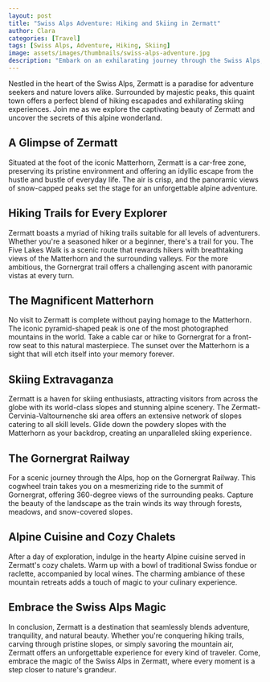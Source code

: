 ```yaml
---
layout: post
title: "Swiss Alps Adventure: Hiking and Skiing in Zermatt"
author: Clara
categories: [Travel]
tags: [Swiss Alps, Adventure, Hiking, Skiing]
image: assets/images/thumbnails/swiss-alps-adventure.jpg
description: "Embark on an exhilarating journey through the Swiss Alps, where the charming town of Zermatt awaits with its unparalleled blend of hiking trails and world-class skiing experiences."
---
```


Nestled in the heart of the Swiss Alps, Zermatt is a paradise for adventure seekers and nature lovers alike. Surrounded by majestic peaks, this quaint town offers a perfect blend of hiking escapades and exhilarating skiing experiences. Join me as we explore the captivating beauty of Zermatt and uncover the secrets of this alpine wonderland.

## A Glimpse of Zermatt

Situated at the foot of the iconic Matterhorn, Zermatt is a car-free zone, preserving its pristine environment and offering an idyllic escape from the hustle and bustle of everyday life. The air is crisp, and the panoramic views of snow-capped peaks set the stage for an unforgettable alpine adventure.

## Hiking Trails for Every Explorer

Zermatt boasts a myriad of hiking trails suitable for all levels of adventurers. Whether you're a seasoned hiker or a beginner, there's a trail for you. The Five Lakes Walk is a scenic route that rewards hikers with breathtaking views of the Matterhorn and the surrounding valleys. For the more ambitious, the Gornergrat trail offers a challenging ascent with panoramic vistas at every turn.

## The Magnificent Matterhorn

No visit to Zermatt is complete without paying homage to the Matterhorn. The iconic pyramid-shaped peak is one of the most photographed mountains in the world. Take a cable car or hike to Gornergrat for a front-row seat to this natural masterpiece. The sunset over the Matterhorn is a sight that will etch itself into your memory forever.

## Skiing Extravaganza

Zermatt is a haven for skiing enthusiasts, attracting visitors from across the globe with its world-class slopes and stunning alpine scenery. The Zermatt-Cervinia-Valtournenche ski area offers an extensive network of slopes catering to all skill levels. Glide down the powdery slopes with the Matterhorn as your backdrop, creating an unparalleled skiing experience.

## The Gornergrat Railway

For a scenic journey through the Alps, hop on the Gornergrat Railway. This cogwheel train takes you on a mesmerizing ride to the summit of Gornergrat, offering 360-degree views of the surrounding peaks. Capture the beauty of the landscape as the train winds its way through forests, meadows, and snow-covered slopes.

## Alpine Cuisine and Cozy Chalets

After a day of exploration, indulge in the hearty Alpine cuisine served in Zermatt's cozy chalets. Warm up with a bowl of traditional Swiss fondue or raclette, accompanied by local wines. The charming ambiance of these mountain retreats adds a touch of magic to your culinary experience.

## Embrace the Swiss Alps Magic

In conclusion, Zermatt is a destination that seamlessly blends adventure, tranquility, and natural beauty. Whether you're conquering hiking trails, carving through pristine slopes, or simply savoring the mountain air, Zermatt offers an unforgettable experience for every kind of traveler. Come, embrace the magic of the Swiss Alps in Zermatt, where every moment is a step closer to nature's grandeur.
